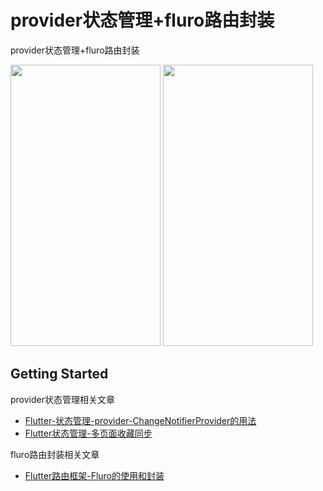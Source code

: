 # provider状态管理+fluro路由封装

provider状态管理+fluro路由封装

<img src='https://img-blog.csdnimg.cn/2bf73cf32b03484ebad65861f478d9f1.gif' width=240 height=450/> <img src='https://img-blog.csdnimg.cn/5f2d0ab0682340bc914fe4718540d274.gif' width=240 height=450/>   

## Getting Started

provider状态管理相关文章
- [Flutter-状态管理-provider-ChangeNotifierProvider的用法](https://blog.csdn.net/wu996489865/article/details/123947642)
- [Flutter状态管理-多页面收藏同步](https://blog.csdn.net/wu996489865/article/details/124068768)

fluro路由封装相关文章
- [Flutter路由框架-Fluro的使用和封装](https://blog.csdn.net/wu996489865/article/details/124135549)



